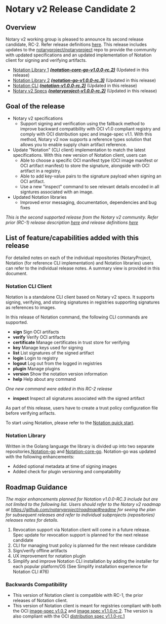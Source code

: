 # Notary v2 Release Candidate 2 

## Overview
Notary v2 working group is pleased to announce its second release candidate, RC-2. Refer release definitions [here](https://github.com/notaryproject/notation/blob/main/RELEASE_MANAGEMENT.md). This release includes updates to the [notaryproject/notaryproject](https://github.com/notaryproject/notaryproject) repo to provide the community with updated specifications and an updated implementation of Notation client for signing and verifying artifacts.

- [Notation Library 1](https://github.com/notaryproject/notation-core-go) ***[(notation-core-go-v1.0.0-rc.2)](https://github.com/notaryproject/notation-core-go/releases/tag/v1.0.0-rc.2)***   (Updated in this release)
- [Notation Library 2](https://github.com/notaryproject/notation-go) ***[(notation-go-v1.0.0-rc.3)](https://github.com/notaryproject/notation-go/releases/tag/v1.0.0-rc.3)***   (Updated in this release)
- [Notation CLI](https://github.com/notaryproject/notation)   ***([notation-v1.0.0-rc.2)](https://github.com/notaryproject/notation/releases/tag/v1.0.0-rc.2)***   (Updated in this release) 
- [Notary v2 Specs](https://github.com/notaryproject/notaryproject) ***[(notaryproject-v1.0.0-rc.2)](https://github.com/notaryproject/notaryproject/releases/tag/v1.0.0-rc.2)*** (Updated in this release)

## Goal of the release
- Notary v2 specifications
  - Support signing and verification using the fallback method to improve backward compatibility with OCI v1.0 compliant registry and comply with OCI distribution spec and image-spec v1.1. With this method, Notary v2 now supports a reference types solution that allows you to enable supply chain artifact reference. 
- Update "Notation" (CLI client) implementation to match the latest specifications. With this new version of Notation client, users can
  - Able to choose a specific OCI manifest type (OCI image manifest or OCI artifact manifest) to store the signature, alongside with OCI artifact in a registry.
  - Able to add key-value pairs to the signature payload when signing an OCI artifact.
  - Use a new "inspect" command to see relevant details encoded in all signtures associated with an image.
- Updated Notation libraries
  - Improved error messaging, documentation, dependencies and bug fixes

    
*This is the second supported release from the Notary v2 community. Refer prior (RC-1) release description [here](https://github.com/notaryproject/roadmap/blob/main/RELEASENOTES/v2.0.0.rc-1.MD) and release definitions [here](https://github.com/notaryproject/notation/blob/main/RELEASE_MANAGEMENT.md)*

## List of feature/capabilities added with this release
For detailed notes on each of the individual repositories (NotaryProject, Notation (for reference CLI implementation) and Notation libraries) users can refer to the individual release notes. A summary view is provided in this document.

### Notation CLI Client
Notation is a standalone CLI client based on Notary v2 specs. It supports signing, verifying, and storing signatures in registries supporting signatures as references to images.

In this release of Notation command, the following CLI commands are supported. 
  - **sign**        Sign OCI artifacts
  - **verify**      Verify OCI artifacts
  - **certificate** Manage certificates in trust store for verifying 
  - **key**         Manage keys used for signing
  - **list**        List signatures of the signed artifact
  - **login**       Login to registry
  - **logout**      Log out from the logged in registries
  - **plugin**      Manage plugins  
  - **version**     Show the notation version information
  - **help**        Help about any command

*One new command were added in this RC-2 release*
  - **inspect**     Inspect all signatures associated with the signed artifact 
  
As part of this release, users have to create a trust policy configuration file before verifying arifacts. 

To start using Notation, please refer to the [Notation quick start](https://notaryproject.dev/docs/quickstart/). 

### Notation Library 
Written in the Golang language the library is divided up into two separate repositories,[Notation-go](https://github.com/notaryproject/notation-go) and [Notation-core-go](https://github.com/notaryproject/notation-core-go). Notation-go was updated with the following enhancements:
- Added optional metadata at time of signing images
- Added check for plugin versioning and compatability

## Roadmap Guidance
*The major enhancements planned for Notation v1.0.0-RC.3 include but are not limited to the following list. Users should refer to the Notary v2 roadmap at https://github.com/notaryproject/roadmap#readme for seeing the plan for subsequent releases and refer to individual subprojects (repositories) releases notes for details.*

1. Revocation support via Notation client will come in a future release. Spec update for revocation support is planned for the next release candidate
2. CLI for managing trust policy is planned for the next release candidate
3. Sign/verify offline artifacts
4. UX improvement for notation plugin
5. Simplify and improve Notation CLI installation by adding the installer for each popular platform/OS (See Simplify installation experience for Notation CLI #76)

### Backwards Compatibility
- This version of Notation client is compatible with RC-1, the prior releases of Notation client.
- This version of Notation client is meant for registries compliant with both the OCI [image-spec v1.0.2](https://github.com/opencontainers/image-spec/releases/tag/v1.0.2) and [image spec v1.1.0.rc.2](https://github.com/opencontainers/image-spec/releases/tag/v1.1.0-rc2). The version is also compliant with the OCI [distribution spec v1.1.0-rc.1](https://github.com/opencontainers/distribution-spec/releases/tag/v1.1.0-rc1) 